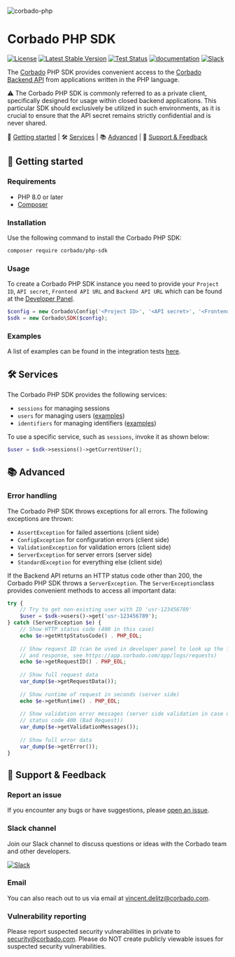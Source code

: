 ![corbado-php](https://github.com/corbado/corbado-php/assets/18458907/aa4f9df6-980b-4b24-bb2f-d71c0f480971)

# Corbado PHP SDK

[![License](https://poser.pugx.org/corbado/php-sdk/license.svg)](https://packagist.org/packages/corbado/php-sdk)
[![Latest Stable Version](http://poser.pugx.org/corbado/php-sdk/v)](https://packagist.org/packages/corbado/php-sdk)
[![Test Status](https://github.com/corbado/corbado-php/workflows/tests/badge.svg)](https://github.com/corbado/corbado-php/actions?query=workflow%3Atests)
[![documentation](https://img.shields.io/badge/documentation-Corbado_Backend_API_Reference-blue.svg)](https://apireference.cloud.corbado.io/backendapi-v2/)
[![Slack](https://img.shields.io/badge/slack-join%20chat-brightgreen.svg)](https://join.slack.com/t/corbado/shared_invite/zt-1b7867yz8-V~Xr~ngmSGbt7IA~g16ZsQ)

The [Corbado](https://www.corbado.com) PHP SDK provides convenient access to the [Corbado Backend API](https://apireference.cloud.corbado.io/backendapi-v2/) from applications written in the PHP language.

:warning: The Corbado PHP SDK is commonly referred to as a private client, specifically designed for usage within closed backend applications. This particular SDK should exclusively be utilized in such environments, as it is crucial to ensure that the API secret remains strictly confidential and is never shared.

:rocket: [Getting started](#rocket-getting-started) | :hammer_and_wrench: [Services](#hammer_and_wrench-services) | :books: [Advanced](#books-advanced) | :speech_balloon: [Support & Feedback](#speech_balloon-support--feedback)

## :rocket: Getting started

### Requirements

- PHP 8.0 or later
- [Composer](https://getcomposer.org/)

### Installation

Use the following command to install the Corbado PHP SDK:

```bash
composer require corbado/php-sdk
```

### Usage

To create a Corbado PHP SDK instance you need to provide your `Project ID`, `API secret`, `Frontend API URL` and `Backend API URL` which can be found at the [Developer Panel](https://app.corbado.com).

```PHP
$config = new Corbado\Config('<Project ID>', '<API secret>', '<Frontend API URL>', '<Backend API URL>');
$sdk = new Corbado\SDK($config);
```

### Examples

A list of examples can be found in the integration tests [here](tests/integration).

## :hammer_and_wrench: Services

The Corbado PHP SDK provides the following services:

- `sessions` for managing sessions
- `users` for managing users ([examples](tests/integration/User))
- `identifiers` for managing identifiers ([examples](tests/integration/Identifier))

To use a specific service, such as `sessions`, invoke it as shown below:

```PHP
$user = $sdk->sessions()->getCurrentUser();
``` 

## :books: Advanced

### Error handling

The Corbado PHP SDK throws exceptions for all errors. The following exceptions are thrown:

- `AssertException` for failed assertions (client side)
- `ConfigException` for configuration errors (client side)
- `ValidationException` for validation errors (client side)
- `ServerException` for server errors (server side)
- `StandardException` for everything else (client side)

If the Backend API returns an HTTP status code other than 200, the Corbado PHP SDK throws a `ServerException`. The `ServerException`class provides convenient methods to access all important data:

```PHP
try {
    // Try to get non-existing user with ID 'usr-123456789'
    $user = $sdk->users()->get('usr-123456789');
} catch (ServerException $e) {
    // Show HTTP status code (400 in this case)
    echo $e->getHttpStatusCode() . PHP_EOL;
    
    // Show request ID (can be used in developer panel to look up the full request
    // and response, see https://app.corbado.com/app/logs/requests)
    echo $e->getRequestID() . PHP_EOL;
    
    // Show full request data
    var_dump($e->getRequestData());
    
    // Show runtime of request in seconds (server side)
    echo $e->getRuntime() . PHP_EOL;
    
    // Show validation error messages (server side validation in case of HTTP
    // status code 400 (Bad Request))
    var_dump($e->getValidationMessages());
    
    // Show full error data
    var_dump($e->getError());
}
```

## :speech_balloon: Support & Feedback

### Report an issue

If you encounter any bugs or have suggestions, please [open an issue](https://github.com/corbado/corbado-php/issues/new).

### Slack channel

Join our Slack channel to discuss questions or ideas with the Corbado team and other developers.

[![Slack](https://img.shields.io/badge/slack-join%20chat-brightgreen.svg)](https://join.slack.com/t/corbado/shared_invite/zt-1b7867yz8-V~Xr~ngmSGbt7IA~g16ZsQ)

### Email

You can also reach out to us via email at vincent.delitz@corbado.com.

### Vulnerability reporting

Please report suspected security vulnerabilities in private to security@corbado.com. Please do NOT create publicly viewable issues for suspected security vulnerabilities.
